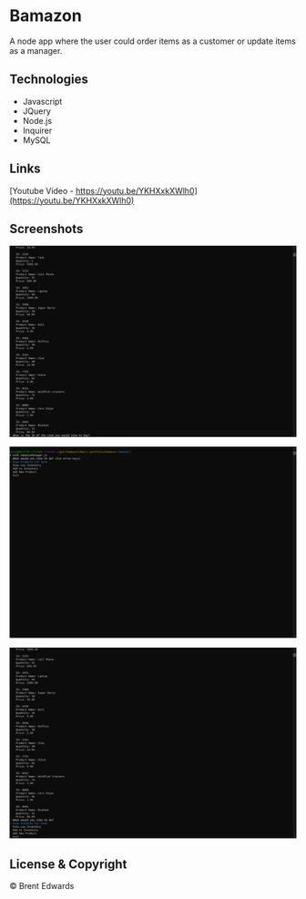 # Bamazon

A node app where the user could order items as a customer or update items as a manager.

## Technologies

* Javascript
* JQuery
* Node.js
* Inquirer
* MySQL

## Links

[Youtube Video - https://youtu.be/YKHXxkXWlh0](https://youtu.be/YKHXxkXWlh0)

## Screenshots

![Customer](/Images/Bamazon.png)

![Manager-1](/Images/BamazonManager1.png)

![Manager-2](/Images/BamazonManager2.png)

## License & Copyright

&copy; Brent Edwards
